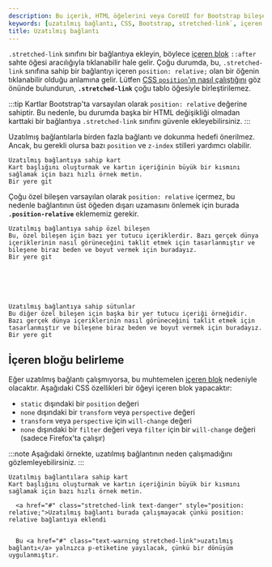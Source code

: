 ```yaml
---
description: Bu içerik, HTML öğelerini veya CoreUI for Bootstrap bileşenlerini CSS aracılığıyla tıklanabilir hale getirmek için uzatılmış bağlantı sınıfının kullanımını açıklamaktadır.
keywords: [uzatılmış bağlantı, CSS, Bootstrap, stretched-link`, içeren blok]
title: Uzatılmış bağlantı
---
```


`.stretched-link` sınıfını bir bağlantıya ekleyin, böylece [içeren blok](https://developer.mozilla.org/en-US/docs/Web/CSS/Containing_block) `::after` sahte öğesi aracılığıyla tıklanabilir hale gelir. Çoğu durumda, bu, `.stretched-link` sınıfına sahip bir bağlantıyı içeren `position: relative;` olan bir öğenin tıklanabilir olduğu anlamına gelir. Lütfen [CSS `position`'ın nasıl çalıştığını](https://www.w3.org/TR/CSS21/visuren.html#propdef-position) göz önünde bulundurun, **`.stretched-link`** çoğu tablo öğesiyle birleştirilemez.

:::tip
Kartlar Bootstrap'ta varsayılan olarak `position: relative` değerine sahiptir. Bu nedenle, bu durumda başka bir HTML değişikliği olmadan karttaki bir bağlantıya `.stretched-link` sınıfını güvenle ekleyebilirsiniz.
:::

Uzatılmış bağlantılarla birden fazla bağlantı ve dokunma hedefi önerilmez. Ancak, bu gerekli olursa bazı `position` ve `z-index` stilleri yardımcı olabilir.

  
  
    Uzatılmış bağlantıya sahip kart
    Kart başlığını oluşturmak ve kartın içeriğinin büyük bir kısmını sağlamak için bazı hızlı örnek metin.
    Bir yere git
  

Çoğu özel bileşen varsayılan olarak `position: relative` içermez, bu nedenle bağlantının üst öğeden dışarı uzamasını önlemek için burada **`.position-relative`** eklememiz gerekir.

  
  
    Uzatılmış bağlantıya sahip özel bileşen
    Bu, özel bileşen için bazı yer tutucu içeriklerdir. Bazı gerçek dünya içeriklerinin nasıl görüneceğini taklit etmek için tasarlanmıştır ve bileşene biraz beden ve boyut vermek için buradayız.
    Bir yere git
  

  
    
  
  
    Uzatılmış bağlantıya sahip sütunlar
    Bu diğer özel bileşen için başka bir yer tutucu içeriği örneğidir. Bazı gerçek dünya içeriklerinin nasıl görüneceğini taklit etmek için tasarlanmıştır ve bileşene biraz beden ve boyut vermek için buradayız.
    Bir yere git
  

## İçeren bloğu belirleme

Eğer uzatılmış bağlantı çalışmıyorsa, bu muhtemelen [içeren blok](https://developer.mozilla.org/en-US/docs/Web/CSS/Containing_block#Identifying_the_containing_block) nedeniyle olacaktır. Aşağıdaki CSS özellikleri bir öğeyi içeren blok yapacaktır:

- `static` dışındaki bir `position` değeri
- `none` dışındaki bir `transform` veya `perspective` değeri
- `transform` veya `perspective` için `will-change` değeri
- `none` dışındaki bir `filter` değeri veya `filter` için bir `will-change` değeri (sadece Firefox'ta çalışır)

:::note
Aşağıdaki örnekte, uzatılmış bağlantının neden çalışmadığını gözlemleyebilirsiniz.
:::

  
  
    Uzatılmış bağlantılara sahip kart
    Kart başlığını oluşturmak ve kartın içeriğinin büyük bir kısmını sağlamak için bazı hızlı örnek metin.
    
      <a href="#" class="stretched-link text-danger" style="position: relative;">Uzatılmış bağlantı burada çalışmayacak çünkü position: relative bağlantıya eklendi
    
    
      Bu <a href="#" class="text-warning stretched-link">uzatılmış bağlantı</a> yalnızca p-etiketine yayılacak, çünkü bir dönüşüm uygulanmıştır.
    
  

